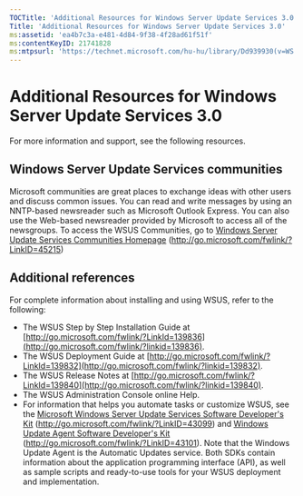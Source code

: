 ```yaml
---
TOCTitle: 'Additional Resources for Windows Server Update Services 3.0'
Title: 'Additional Resources for Windows Server Update Services 3.0'
ms:assetid: 'ea4b7c3a-e481-4d84-9f38-4f28ad61f51f'
ms:contentKeyID: 21741828
ms:mtpsurl: 'https://technet.microsoft.com/hu-hu/library/Dd939930(v=WS.10)'
---
```


Additional Resources for Windows Server Update Services 3.0
===========================================================

For more information and support, see the following resources.

Windows Server Update Services communities
------------------------------------------

Microsoft communities are great places to exchange ideas with other users and discuss common issues. You can read and write messages by using an NNTP-based newsreader such as Microsoft Outlook Express. You can also use the Web-based newsreader provided by Microsoft to access all of the newsgroups. To access the WSUS Communities, go to [Windows Server Update Services Communities Homepage](http://go.microsoft.com/fwlink/?linkid=45215) (http://go.microsoft.com/fwlink/?LinkID=45215)

Additional references
---------------------

For complete information about installing and using WSUS, refer to the following:

-   The WSUS Step by Step Installation Guide at [http://go.microsoft.com/fwlink/?LinkId=139836](http://go.microsoft.com/fwlink/?linkid=139836).
-   The WSUS Deployment Guide at [http://go.microsoft.com/fwlink/?LinkId=139832](http://go.microsoft.com/fwlink/?linkid=139832).
-   The WSUS Release Notes at [http://go.microsoft.com/fwlink/?LinkId=139840](http://go.microsoft.com/fwlink/?linkid=139840).
-   The WSUS Administration Console online Help.
-   For information that helps you automate tasks or customize WSUS, see the [Microsoft Windows Server Update Services Software Developer's Kit](http://go.microsoft.com/fwlink/?linkid=43099) (http://go.microsoft.com/fwlink/?LinkID=43099) and [Windows Update Agent Software Developer's Kit](http://go.microsoft.com/fwlink/?linkid=43101) (http://go.microsoft.com/fwlink/?LinkID=43101). Note that the Windows Update Agent is the Automatic Updates service. Both SDKs contain information about the application programming interface (API), as well as sample scripts and ready-to-use tools for your WSUS deployment and implementation.
